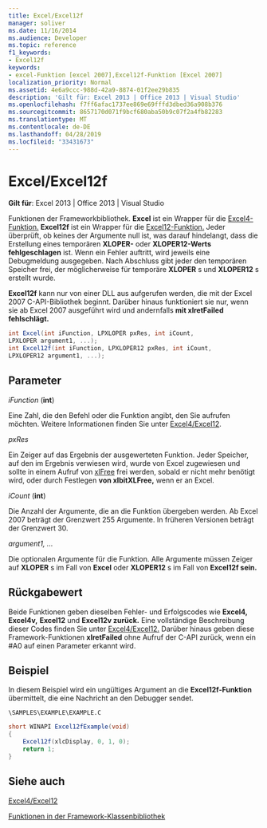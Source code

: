 ```yaml
---
title: Excel/Excel12f
manager: soliver
ms.date: 11/16/2014
ms.audience: Developer
ms.topic: reference
f1_keywords:
- Excel12f
keywords:
- excel-Funktion [excel 2007],Excel12f-Funktion [Excel 2007]
localization_priority: Normal
ms.assetid: 4e6a9ccc-988d-42a9-8874-01f2ee29b835
description: 'Gilt für: Excel 2013 | Office 2013 | Visual Studio'
ms.openlocfilehash: f7ff6afac1737ee869e69fffd3dbed36a908b376
ms.sourcegitcommit: 8657170d071f9bcf680aba50b9c07f2a4fb82283
ms.translationtype: MT
ms.contentlocale: de-DE
ms.lasthandoff: 04/28/2019
ms.locfileid: "33431673"
---
```

# <a name="excelexcel12f"></a>Excel/Excel12f

 **Gilt für**: Excel 2013 | Office 2013 | Visual Studio 
  
Funktionen der Frameworkbibliothek. **Excel** ist ein Wrapper für die [Excel4-Funktion.](excel4-excel12.md) **Excel12f** ist ein Wrapper für die [Excel12-Funktion.](excel4-excel12.md) Jeder überprüft, ob keines der Argumente null ist, was darauf hindelangt, dass die Erstellung eines temporären **XLOPER-** oder **XLOPER12-Werts fehlgeschlagen** ist. Wenn ein Fehler auftritt, wird jeweils eine Debugmeldung ausgegeben. Nach Abschluss gibt jeder den temporären Speicher frei, der möglicherweise für temporäre **XLOPER** s und **XLOPER12** s erstellt wurde.
  
 **Excel12f** kann nur von einer DLL aus aufgerufen werden, die mit der Excel 2007 C-API-Bibliothek beginnt. Darüber hinaus funktioniert sie nur, wenn sie ab Excel 2007 ausgeführt wird und andernfalls **mit xlretFailed fehlschlägt.** 
  
```cs
int Excel(int iFunction, LPXLOPER pxRes, int iCount, 
LPXLOPER argument1, ...);
int Excel12f(int iFunction, LPXLOPER12 pxRes, int iCount, 
LPXLOPER12 argument1, ...);
```

## <a name="parameters"></a>Parameter

 _iFunction_ (**int**)
  
Eine Zahl, die den Befehl oder die Funktion angibt, den Sie aufrufen möchten. Weitere Informationen finden Sie unter [Excel4/Excel12](excel4-excel12.md).
  
 _pxRes_
  
Ein Zeiger auf das Ergebnis der ausgewerteten Funktion. Jeder Speicher, auf den im Ergebnis verwiesen wird, wurde von Excel zugewiesen und sollte in einem Aufruf von [xlFree](xlfree.md) frei werden, sobald er nicht mehr benötigt wird, oder durch Festlegen **von xlbitXLFree,** wenn er an Excel. 
  
 _iCount_ (**int**)
  
Die Anzahl der Argumente, die an die Funktion übergeben werden. Ab Excel 2007 beträgt der Grenzwert 255 Argumente. In früheren Versionen beträgt der Grenzwert 30.
  
 _argument1, ..._
  
Die optionalen Argumente für die Funktion. Alle Argumente müssen Zeiger auf **XLOPER** s im Fall von **Excel** oder **XLOPER12** s im Fall von **Excel12f sein.**
  
## <a name="return-value"></a>Rückgabewert

Beide Funktionen geben dieselben Fehler- und Erfolgscodes wie **Excel4,** **Excel4v,** **Excel12** und **Excel12v zurück.** Eine vollständige Beschreibung dieser Codes finden Sie unter [Excel4/Excel12.](excel4-excel12.md) Darüber hinaus geben diese Framework-Funktionen **xlretFailed** ohne Aufruf der C-API zurück, wenn ein #A0 auf einen Parameter erkannt wird. 
  
## <a name="example"></a>Beispiel

In diesem Beispiel wird ein ungültiges Argument an die **Excel12f-Funktion** übermittelt, die eine Nachricht an den Debugger sendet. 
  
 `\SAMPLES\EXAMPLE\EXAMPLE.C`
  
```cs
short WINAPI Excel12fExample(void)
{
    Excel12f(xlcDisplay, 0, 1, 0);
    return 1;
}
```

## <a name="see-also"></a>Siehe auch



[Excel4/Excel12](excel4-excel12.md)


[Funktionen in der Framework-Klassenbibliothek](functions-in-the-framework-library.md)

